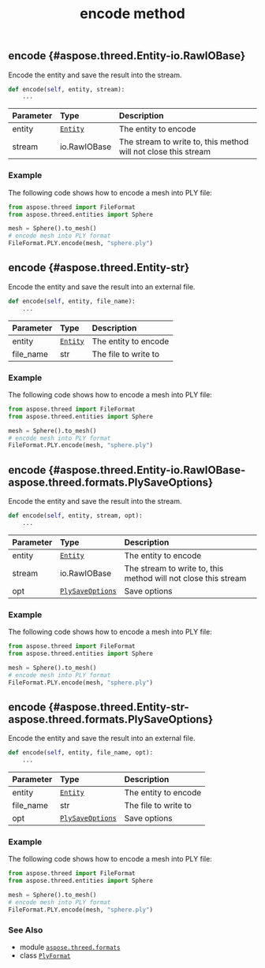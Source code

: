 ﻿---
title: encode method
second_title: Aspose.3D for Python via .NET API References
description: 
type: docs
weight: 60
url: /aspose.threed.formats/plyformat/encode/
is_root: false
---

## encode {#aspose.threed.Entity-io.RawIOBase}

Encode the entity and save the result into the stream.



```python
def encode(self, entity, stream):
    ...
```


| Parameter | Type | Description |
| :- | :- | :- |
| entity | [`Entity`](/3d/python-net/aspose.threed/entity) | The entity to encode |
| stream | io.RawIOBase | The stream to write to, this method will not close this stream |

### Example 


The following code shows how to encode a mesh into PLY file:
		
```python
from aspose.threed import FileFormat
from aspose.threed.entities import Sphere

mesh = Sphere().to_mesh()
# encode mesh into PLY format
FileFormat.PLY.encode(mesh, "sphere.ply")

```


## encode {#aspose.threed.Entity-str}

Encode the entity and save the result into an external file.



```python
def encode(self, entity, file_name):
    ...
```


| Parameter | Type | Description |
| :- | :- | :- |
| entity | [`Entity`](/3d/python-net/aspose.threed/entity) | The entity to encode |
| file_name | str | The file to write to |

### Example 


The following code shows how to encode a mesh into PLY file:
		
```python
from aspose.threed import FileFormat
from aspose.threed.entities import Sphere

mesh = Sphere().to_mesh()
# encode mesh into PLY format
FileFormat.PLY.encode(mesh, "sphere.ply")

```


## encode {#aspose.threed.Entity-io.RawIOBase-aspose.threed.formats.PlySaveOptions}

Encode the entity and save the result into the stream.



```python
def encode(self, entity, stream, opt):
    ...
```


| Parameter | Type | Description |
| :- | :- | :- |
| entity | [`Entity`](/3d/python-net/aspose.threed/entity) | The entity to encode |
| stream | io.RawIOBase | The stream to write to, this method will not close this stream |
| opt | [`PlySaveOptions`](/3d/python-net/aspose.threed.formats/plysaveoptions) | Save options |

### Example 


The following code shows how to encode a mesh into PLY file:
		
```python
from aspose.threed import FileFormat
from aspose.threed.entities import Sphere

mesh = Sphere().to_mesh()
# encode mesh into PLY format
FileFormat.PLY.encode(mesh, "sphere.ply")

```


## encode {#aspose.threed.Entity-str-aspose.threed.formats.PlySaveOptions}

Encode the entity and save the result into an external file.



```python
def encode(self, entity, file_name, opt):
    ...
```


| Parameter | Type | Description |
| :- | :- | :- |
| entity | [`Entity`](/3d/python-net/aspose.threed/entity) | The entity to encode |
| file_name | str | The file to write to |
| opt | [`PlySaveOptions`](/3d/python-net/aspose.threed.formats/plysaveoptions) | Save options |

### Example 


The following code shows how to encode a mesh into PLY file:
		
```python
from aspose.threed import FileFormat
from aspose.threed.entities import Sphere

mesh = Sphere().to_mesh()
# encode mesh into PLY format
FileFormat.PLY.encode(mesh, "sphere.ply")

```



### See Also
* module [`aspose.threed.formats`](../../)
* class [`PlyFormat`](/3d/python-net/aspose.threed.formats/plyformat)
